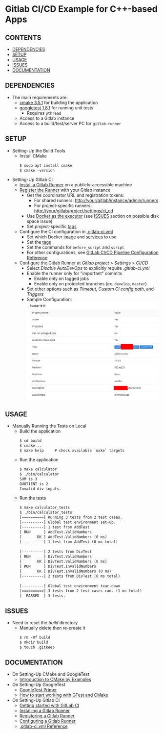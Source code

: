 # Gitlab CI/CD Example for C++-based Apps

## CONTENTS

* [DEPENDENCIES](#dependencies)
* [SETUP](#setup)
* [USAGE](#usage)
* [ISSUES](#issues)
* [DOCUMENTATION](#documentation)

## DEPENDENCIES

* The main requirements are:
    * [cmake 3.5.1](https://cmake.org/) for building the application
    * [googletest 1.8.1](https://github.com/google/googletest) for running unit tests
        * Requires `pthread`
    * Access to a Gitlab instance
    * Access to a build/test/server PC for `gitlab-runner`

## SETUP

* Setting-Up the Build Tools
    * Install CMake
        ```
        $ sudo apt install cmake
        $ cmake -version

        ```
* Setting-Up Gitlab CI
    * [Install a Gitlab Runner](https://docs.gitlab.com/runner/install/) on a publicly-accessible machine
    * [Register the Runner](https://docs.gitlab.com/runner/register/index.html) with your Gitlab instance
        * Get the coordinator URL and registration tokens:
            * For shared runners: <http://your/gitlab/instance/admin/runners>
            * For project-specific runners: <http://your/gitlab/project/settings/ci_cd>
        * Use [Docker as the executor](https://docs.gitlab.com/runner/executors/docker.html) (see [ISSUES](#issues) section on possible disk space issue)
        * Set project-specific [tags](https://docs.gitlab.com/ee/ci/runners/#using-tags)
    * Configure the CI configuration in [.gitlab-ci.yml](./gitlab-ci.yml)
        * Set which Docker [image](https://docs.gitlab.com/runner/executors/docker.html#the-image-keyword) and [services](https://docs.gitlab.com/runner/executors/docker.html#the-services-keyword) to use
        * Set the [tags](https://docs.gitlab.com/ee/ci/runners/#using-tags)
        * Set the commands for `before_script` and `script`
        * For other configurations, see [GitLab CI/CD Pipeline Configuration Reference](https://docs.gitlab.com/ee/ci/yaml/)
    * Configure the Gitlab Runner at *Gitlab project* > *Settings* > *CI/CD*
        * Select *Disable AutoDevOps* to explicitly require *.gitlab-ci.yml*
        * Enable the runner only for "important" commits
            * Enable only on tagged jobs
            * Enable only on protected branches (ex. `develop`, `master`)
        * Set other options such as *Timeout*, *Custom CI config path*, and *Triggers*
        * Sample Configuration:
            ![Sample Configuration](./docs/sample-ci-runner.png)

## USAGE

* Manually Running the Tests on Local
    * Build the application
        ```
        $ cd build
        $ cmake ..
        $ make help     # check available `make` targets

        ```
    * Run the application
        ```
        $ make calculator
        $ ./bin/calculator
        SUM is 3
        QUOTIENT is 2
        Invalid div inputs.

        ```
    * Run the tests
        ```
        $ make calculator_tests
        $ ./bin/calculator_tests
        [==========] Running 3 tests from 2 test cases.
        [----------] Global test environment set-up.
        [----------] 1 test from AddTest
        [ RUN      ] AddTest.ValidNumbers
        [       OK ] AddTest.ValidNumbers (0 ms)
        [----------] 1 test from AddTest (0 ms total)

        [----------] 2 tests from DivTest
        [ RUN      ] DivTest.ValidNumbers
        [       OK ] DivTest.ValidNumbers (0 ms)
        [ RUN      ] DivTest.InvalidNumbers
        [       OK ] DivTest.InvalidNumbers (0 ms)
        [----------] 2 tests from DivTest (0 ms total)

        [----------] Global test environment tear-down
        [==========] 3 tests from 2 test cases ran. (1 ms total)
        [  PASSED  ] 3 tests.

        ```

## ISSUES

* Need to reset the *build* directory
    * Manually delete then re-create it
        ```
        $ rm -Rf build
        $ mkdir build
        $ touch .gitkeep

        ```

## DOCUMENTATION

* On Setting-Up CMake and GoogleTest
    * [Introduction to CMake by Examples](http://derekmolloy.ie/hello-world-introductions-to-cmake/)
* On Setting-Up GoogleTest
    * [GoogleTest Primer](https://github.com/google/googletest/blob/master/googletest/docs/primer.md)
    * [How to start working with GTest and CMake](https://stackoverflow.com/q/8507723/2745495)
* On Setting-Up Gitlab CI
    * [Getting started with GitLab CI](http://192.168.1.61/help/ci/quick_start/README)
    * [Installing a Gitlab Runner](https://docs.gitlab.com/runner/install/)
    * [Registering a Gitlab Runner](https://docs.gitlab.com/runner/register/index.html)
    * [Configuring a Gitlab Runner](https://docs.gitlab.com/runner/#configuring-gitlab-runner)
    * [.gitlab-ci.yml Reference](https://docs.gitlab.com/ee/ci/yaml/README.html)
